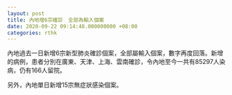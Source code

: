 ```yaml
---
layout: post
title: 內地增6宗確診　全部為輸入個案
date: 2020-09-22 09:14:48.000000000 +08:00
categories: rthk
---
```


內地過去一日新增6宗新型肺炎確診個案，全部屬輸入個案，數字再度回落。新增的病例，患者分別在廣東、天津、上海、雲南確診，令內地至今一共有85297人染病，仍有166人留院。

另外，內地單日新增15宗無症狀感染個案。
